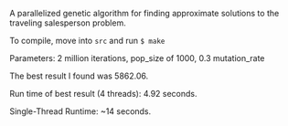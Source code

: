A parallelized genetic algorithm for finding approximate solutions to the traveling salesperson problem.

To compile, move into `src` and run `$ make`

Parameters: 2 million iterations, pop_size of 1000, 0.3 mutation_rate

The best result I found was 5862.06.

Run time of best result (4 threads): 4.92 seconds. 

Single-Thread Runtime: ~14 seconds.
